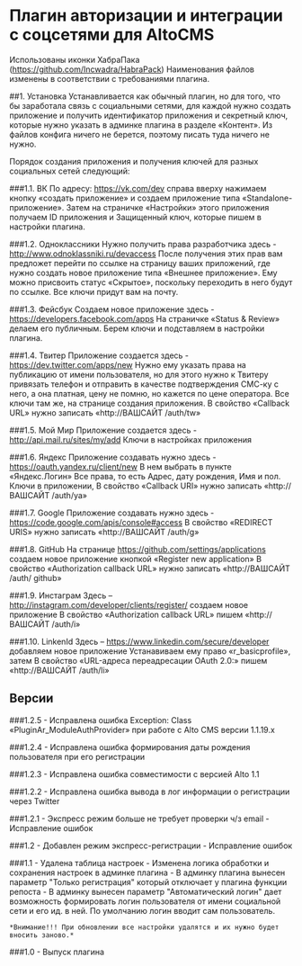 Плагин авторизации и интеграции с соцсетями для AltoCMS
=======================================================

Использованы иконки ХабраПака (https://github.com/Incwadra/HabraPack)
Наименования файлов изменены в соответствии с требованиями плагина.

##1. Установка
Устанавливается как обычный плагин, но для того, что бы заработала связь с социальными сетями,
для каждой нужно создать приложение и получить идентификатор приложения и секретный ключ, которые
нужно указать в админке плагина в разделе «Контент». Из файлов конфига ничего не берется,
поэтому писать туда ничего не нужно.


Порядок создания приложения и получения ключей для разных социальных сетей следующий:

###1.1. ВК
По адресу: https://vk.com/dev справа вверху нажимаем кнопку «создать приложение» и создаем
приложение типа «Standalone-приложение». Затем на страничке «Настройки» этого приложения
получаем ID приложения и Защищенный ключ, которые пишем в настройки плагина.

###1.2. Одноклассники
Нужно получить права разработчика здесь - http://www.odnoklassniki.ru/devaccess
После получения этих прав вам предложет перейти по ссылке на страницу ваших приложений,
где нужно создать новое приложение типа «Внешнее приложение». Ему можно присвоить
статус «Скрытое», поскольку переходить в него будут по ссылке. Все ключи придут вам на почту.

###1.3. Фейсбук
Создаем новое приложение здесь - https://developers.facebook.com/apps
На страничке «Status & Review» делаем его публичным. Берем ключи и подставляем в настройки плагина.

###1.4. Твитер
Приложение создается здесь - https://dev.twitter.com/apps/new
Нужно ему указать права на публикацию от имени пользователя, но для этого нужно к Твитеру
привязать телефон и отправить в качестве подтверждения СМС-ку с него, а она платная, цену не
помню, но кажется по цене оператора.
Все ключи там же, на странице создания приложения. В свойство «Callback URL» нужно
записать «http://ВАШСАЙТ /auth/tw»

###1.5. Мой Мир
Приложение создается здесь - http://api.mail.ru/sites/my/add
Ключи в настройках приложения

###1.6. Яндекс
Приложение создавать нужно здесь - https://oauth.yandex.ru/client/new
В нем выбрать в пункте «Яндекс.Логин» Все права, то есть Адрес, дату рождения, Имя и пол.
Ключи в приложении, В свойство «Callback URI» нужно записать «http://ВАШСАЙТ /auth/ya»

###1.7. Google
Приложение создавать нужно здесь - https://code.google.com/apis/console#access
В свойство «REDIRECT URIS» нужно записать «http://ВАШСАЙТ /auth/g»


###1.8. GitHub
На странице https://github.com/settings/applications создаем новое приложение
кнопкой «Register new application»
В свойство «Authorization callback URL» нужно записать «http://ВАШСАЙТ /auth/ github»


###1.9. Инстаграм
Здесь – http://instagram.com/developer/clients/register/ создаем новое приложение
В свойство «Authorization callback URL» пишем «http://ВАШСАЙТ /auth/i»


###1.10. LinkenId
Здесь – https://www.linkedin.com/secure/developer добавляем новое приложение
Устанавиваем ему право «r_basicprofile», затем В свойство «URL-адреса переадресации OAuth 2.0:»
пишем «http://ВАШСАЙТ /auth/li»



Версии
------
###1.2.5
    - Исправлена ошибка Exception: Class «PluginAr_ModuleAuthProvider» при работе с Alto CMS версии 1.1.19.х

###1.2.4
    - Исправлена ошибка формирования даты рождения пользователя при его регистрации

###1.2.3
    - Исправлена ошибка совместимости с версией Alto 1.1

###1.2.2
    - Исправлена ошибка вывода в лог информации о регистрации через Twitter

###1.2.1
    - Экспресс режим больше не требует проверки ч/з email
    - Исправление ошибок
    
###1.2
    - Добавлен режим экспресс-регистрации
    - Исправление ошибок
    
###1.1
    - Удалена таблица настроек
    - Изменена логика обработки и сохранения настроек в админке плагина
    - В админку плагина вынесен параметр "Только регистрация" который отключает у плагина функции репоста
    - В админку вынесен параметр "Автоматический логин" дает возможность формировать логин пользователя от имени социальной сети и его ид. в ней. По умолчанию логин вводит сам пользователь.

    *Внимание!!! При обновлении все настройки удалятся и их нужно будет вносить заново.*


###1.0 
    - Выпуск плагина

